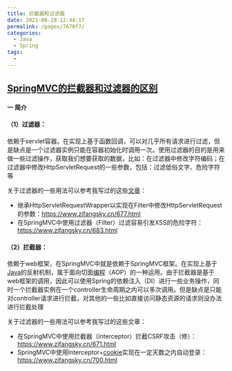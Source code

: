 ```yaml
---
title: 拦截器和过滤器
date: 2021-06-28 12:44:17
permalink: /pages/7670f7/
categories:
  - Java
  - Spring
tags:
  - 
---
```


## [SpringMVC的拦截器和过滤器的区别](https://www.cnblogs.com/deityjian/p/12487227.html)

#### 一 简介

#### （1）过滤器：

依赖于servlet容器。在实现上基于函数回调，可以对几乎所有请求进行过滤，但是缺点是一个过滤器实例只能在容器初始化时调用一次。使用过滤器的目的是用来做一些过滤操作，获取我们想要获取的数据，比如：在过滤器中修改字符编码；在过滤器中修改HttpServletRequest的一些参数，包括：过滤低俗文字、危险字符等

关于过滤器的一些用法可以参考我写过的这些[文章](http://www.07net01.com/2015/07/860262.html)：

- 继承HttpServletRequestWrapper以实现在Filter中修改HttpServletRequest的参数：https://www.zifangsky.cn/677.html
- 在SpringMVC中使用过滤器（Filter）过滤容易引发XSS的危险字符：https://www.zifangsky.cn/683.html

#### （2）拦截器：

依赖于web框架，在SpringMVC中就是依赖于SpringMVC框架。在实现上基于[Java](http://www.07net01.com/tags-Java-0.html)的反射机制，属于面向切面[编程](http://www.07net01.com/)（AOP）的一种运用。由于拦截器是基于web框架的调用，因此可以使用Spring的依赖注入（DI）进行一些业务操作，同时一个拦截器实例在一个controller生命周期之内可以多次调用。但是缺点是只能对controller请求进行拦截，对其他的一些比如直接访问静态资源的请求则没办法进行拦截处理

关于过滤器的一些用法可以参考我写过的这些文章：

- 在SpringMVC中使用拦截器（interceptor）拦截CSRF攻击（修）：https://www.zifangsky.cn/671.html
- SpringMVC中使用Interceptor+[cookie](http://www.07net01.com/tags-cookie-0.html)实现在一定天数之内自动登录：https://www.zifangsky.cn/700.html